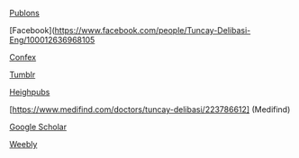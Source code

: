 [Publons](https://publons.com/wos-op/researcher/4814929/tuncay-delibasi/)

[Facebook](https://www.facebook.com/people/Tuncay-Delibasi-Eng/100012636968105

[Confex](https://endo.confex.com/endo/2015endo/webprogram/Person69523.html)

[Tumblr](https://tuncaydelibasi.tumblr.com/)

[Heighpubs](https://www.heighpubs.org/editor-biography.php?eid=Tuncay_Delibasi)

[https://www.medifind.com/doctors/tuncay-delibasi/223786612] (Medifind)

[Google Scholar](https://scholar.google.com.tr/citations?user=PB4DxN8AAAAJ&hl=en)

[Weebly](https://tuncaydelibasi.weebly.com/)
